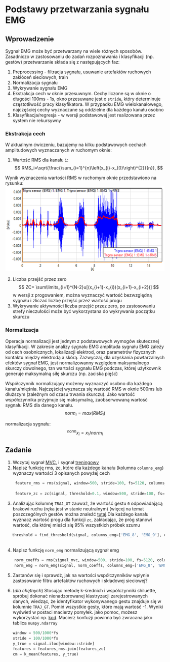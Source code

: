 <!-- for math equations - MathJax -->
<script src='https://cdnjs.cloudflare.com/ajax/libs/mathjax/2.7.4/MathJax.js?config=default'></script>
# Podstawy przetwarzania sygnału EMG

## Wprowadzenie
Sygnał EMG może być przetwarzany na wiele różnych sposobów. Zasadniczo w zastosowaniu do zadań rozpoznawania i klasyfikacji (np. gestów) przetwarzanie składa się z następujących faz:
1. Preprocessing - filtracja sygnału, usuwanie artefaktów ruchowych zakłóceń sieciowych, train
2. Normalizacja sygnału
3. Wykrywanie sygnału EMG
4. Ekstrakcja cech w oknie przesuwnym. Cechy liczone są w oknie o długości 100ms - 1s, okno przesuwane jest o `stride`, który determinuje częstotliwość pracy klasyfikatora. W przypadku EMG wielokanałowego, najczęściej cechy wyznaczane są oddzielne dla każdego kanału osobno
5. Klasyfikacja/regresja - w wersji podstawowej jest realizowana przez system nie rekursywny

### Ekstrakcja cech
W aktualnym ćwiczeniu, bazujemy na kilku podstawowych cechach amplitudowych wyznaczanych w ruchomym oknie:
1. Wartość RMS dla kanału `i`:
$$
RMS_i=\sqrt{\frac{\sum_{i=1}^{n}\left(x_{i}-x_{0}\right)^{2}}{n}},
$$

Wynik wyznaczenia wartości RMS w ruchomym oknie przedstawiono na rysunku:
![rms](./_images/lab06/example-plot-of-rms-envelope.png)

2. Liczba przejść przez zero
   $$
   ZC= \sum\limits_{i=1}^{N-2}u[(x_{i+1}-x_{i})(x_{i+1}-x_{i+2})]
   $$
   w wersji z progowaniem, można wyznaczyć wartość bezwzględną sygnału i zliczać liczbę przejść przez wartość progu
3. Wykrywanie aktywności
    liczba przejść przez zero, po zastosowaniu strefy nieczułości może być wykorzystana do wykrywania początku skurczu
### Normalizacja
Operacja normalizacji jest jednym z podstawowych wymogów skutecznej klasyfikacji. W zakresie analizy sygnału EMG amplituda sygnału EMG zależy od cech osobnicznych, lokalizacji elektrod, oraz parametrów fizycznych kontaktu między elektrodą a skórą. Zazwyczaj, dla uzyskania powtarzalnych efektów sygnał EMG, jest normalizowanny względem maksymalnego skurczy dowolnego, tzn wartości sygnału EMG podczas, której użytkownik generuje maksymalną siłę skurczu (np. zaciska pięść)

Współczynnik normalizujący możemy wyznaczyć osobno dla każdego kanału/mięśnia. Najczęściej wyznacza się wartość RMS w oknie 500ms lub dłuższym (zależnym od czasu trwania skurczu). Jako wartość współczynnika przyjmuje się maksymalną, zaobserwowaną wartość sygnału RMS dla danego kanału.
$$
norm_i = max(RMS_i)  
$$

normalizacja sygnału:
$$
^{norm}x_i = x_1/norm_i
$$

## Zadanie
1. Wczytaj sygnał [MVC](https://chmura.put.poznan.pl/s/4UuSx0lfK53FA7I), i sygnał [treningowy](https://chmura.put.poznan.pl/s/38aeyGzigLEHLbp)
2. Napisz funkcję rms, zc, które dla każdego kanału (kolumna `columns_emg`) wyznaczy wartości 3 opisanych powyżej cech
   ``` python
    feature_rms = rms(signal, window=500, stride=100, fs=5120, columns_emg=['EMG_8', 'EMG_9'])# wartści długości okna i przesunięcia w [ms]
    
    feature_zc = zc(signal, threshold=0.1, window=500, stride=100, fs=5120, columns_emg=['EMG_8', 'EMG_9'])# wartści długości okna i przesunięcia w [ms]
    ```
3. Analizując kolumnę `TRAJ_GT` zauważ, że wartość gestu `0` odpowiadającą brakowi ruchu (ręka jest w stanie neutralnym) (więcej na temat poszczególnych gestów można znaleźć [tutaj](https://biolab.put.poznan.pl/putemg-dataset/).Dla każdego kanału wyznacz wartość progu dla funkcji `zc`, zakładając, że próg stanowi wartość, dla której mieści się 95% wszystkich próbek szumu
 ``` python
    threshold = find_threshold(signal, columns_emg=['EMG_8', 'EMG_9'], column_gesture='TRAJ_GT', idle_gesture_id = 0)
    
 ```
4. Napisz funkcję `norm_emg` normalizującą sygnał emg
``` python
    norm_coeffs = rms(signal_mvc, window=500, stride=100, fs=5120, columns_emg=['EMG_8', 'EMG_9']).max()
    norm_emg = norm_emg(signal, norm_coeffs, columns_emg=['EMG_8', 'EMG_9'])
```
5. Zastanów się i sprawdź, jak na wartości współczynników wpłynie zastosowanie filtru artefaktów ruchowych i składowej sieciowej?

6. (*dla chętnych*)  Stosując metodę k-średnich i współczynniki shiluette, spróbuj dokonać nienadzorowanej klastryzacji zarejestrowanych danych, wiedząc, że identyfikator wykonywanego gestu znajduje się w kolumnie `TRAJ_GT`. Pomiń wszystkie gesty, które mają wartość -1. Wyniki wyświetl w postaci macierzy pomyłek.
   jako pomoc, możesz wykorzystać np. [kod](https://scikit-learn.org/stable/auto_examples/cluster/plot_kmeans_assumptions.html#sphx-glr-auto-examples-cluster-plot-kmeans-assumptions-py). Macierz konfuzji powinna być zwracana jako tablica `numpy.ndarray`
   ``` python
   window = 500/1000*fs
   stride = 100/1000*fs
   y_true = signal.iloc[window::stride]
   features = features_rms.join(features_zc)
   cm = k_mean(features, y_true)
   ```

 